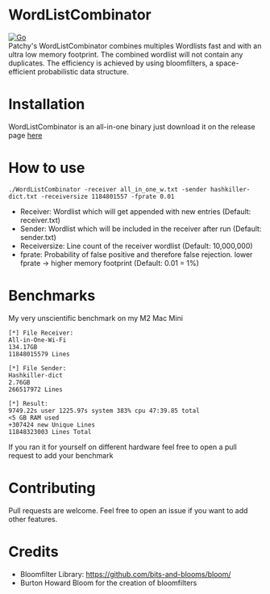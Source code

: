 # WordListCombinator
[![Go](https://github.com/PatchRequest/WordListCombinator/actions/workflows/go.yml/badge.svg)](https://github.com/PatchRequest/WordListCombinator/actions/workflows/go.yml)  
Patchy's WordListCombinator combines multiples Wordlists fast and with an ultra low memory footprint. The combined wordlist will not contain any duplicates. The efficiency is  achieved by using bloomfilters, a space-efficient probabilistic data structure.

# Installation
WordListCombinator is an all-in-one binary just download it on the release page [here](https://link-url-here.org)

# How to use
```
./WordListCombinator -receiver all_in_one_w.txt -sender hashkiller-dict.txt -receiversize 1184801557 -fprate 0.01
```
- Receiver:   Wordlist which will get appended with new entries (Default: receiver.txt)
- Sender: Wordlist which will be included in the receiver after run (Default: sender.txt)
- Receiversize: Line count of the receiver wordlist (Default: 10,000,000)
- fprate: Probability of false positive and therefore false rejection. lower fprate -> higher memory footprint (Default: 0.01 = 1%)  

# Benchmarks
My very unscientific benchmark on my M2 Mac Mini
```
[*] File Receiver: 
All-in-One-Wi-Fi
134.17GB
11848015579 Lines

[*] File Sender:
Hashkiller-dict
2.76GB
266517972 Lines

[*] Result:
9749.22s user 1225.97s system 383% cpu 47:39.85 total
<5 GB RAM used
+307424 new Unique Lines
11848323003 Lines Total
```
If you ran it for yourself on different hardware feel free to open a pull request to add your benchmark

# Contributing
Pull requests are welcome. Feel free to open an issue if you want to add other features.

# Credits
- Bloomfilter Library: https://github.com/bits-and-blooms/bloom/
- Burton Howard Bloom for the creation of bloomfilters
